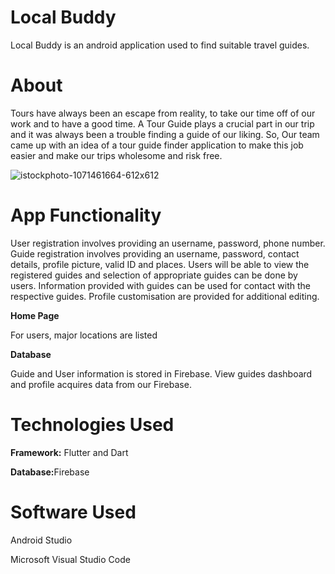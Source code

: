 # Local Buddy
Local Buddy is an android application used to find suitable travel guides.
# About 
Tours have always been an escape from reality, to take our time off of our work and to have a good time. A Tour Guide plays a crucial part in our trip and it was always been a trouble finding a guide of our liking. So, Our team came up with an idea of a tour guide finder application to make this job easier and make our trips wholesome and risk free.   

![istockphoto-1071461664-612x612](https://user-images.githubusercontent.com/52780623/115425261-17ae9200-a21d-11eb-8b47-aec48d9141c3.jpg)


# App Functionality
User registration involves providing an username, password, phone number.
Guide registration involves providing an username, password, contact details, profile picture, valid ID and places.
Users will be able to view the registered guides and selection of appropriate guides can be done by users.
Information provided with guides can be used for contact with the respective guides.
Profile customisation are provided for additional editing.

<b>Home Page</b>
<p>For users, major locations are listed</p>

<b>Database</b>
<p>Guide and User information is stored in Firebase.
View guides dashboard and profile acquires data from our Firebase.</p>

# Technologies Used
<b><p>Framework:</b>
Flutter and Dart</p>
<b>Database:</b>Firebase

# Software Used
<p>Android Studio</p>
Microsoft Visual Studio Code
